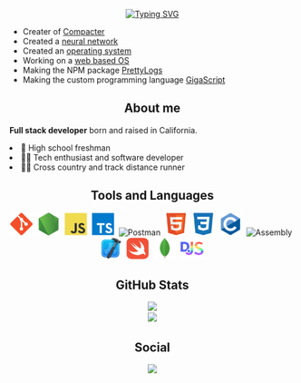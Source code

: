 <p align="center"><a href="https://git.io/typing-svg"><img src="https://readme-typing-svg.demolab.com?font=Arial&weight=900&size=100&pause=1000&color=F75F22&center=true&vCenter=true&repeat=false&random=true&width=600&height=100&lines=aName2050" alt="Typing SVG" /></a></p>
<ul>
  <li>Creater of <a href="https://github.com/aname2050/compacter">Compacter</a></li>
  <li>Created a <a href="https://github.com/aname2050/typescript-neural-network">neural network</a></li>
  <li>Created an <a href="https://github.com/aname2050/aos">operating system</a></li>
  <li>Working on a <a href="https://github.com/aname2050/aos-web">web based OS</a></li>
  <li>Making the NPM package <a href="https://github.com/aname2050/prettylogs">PrettyLogs</a></li>
  <li>Making the custom programming language <a href="https://github.com/aname2050/gigascript">GigaScript</a></li>
</ul>
<h2 align="center">About me</h2>
<p>
  <strong>Full stack developer</strong> born and raised in California.
  <li>💪 High school freshman</li>
  <li>👨‍💻 Tech enthusiast and software developer</li>
  <li>🏃‍♂️ Cross country and track distance runner</li>
</p>
<h2 align="center">Tools and Languages</h2>
<p align="center">
  <img src="https://github.com/devicons/devicon/blob/master/icons/git/git-original.svg" title="Git" **alt="Git" width="40" height="40"/>&nbsp;
  <img src="https://github.com/devicons/devicon/blob/master/icons/nodejs/nodejs-original.svg" title="NodeJS" alt="NodeJS" width="40" height="40"/>&nbsp;
  <img src="https://github.com/devicons/devicon/blob/master/icons/javascript/javascript-original.svg" title="JavaScript" alt="JavaScript" width="40" height="40"/>&nbsp;
  <img src="https://github.com/devicons/devicon/blob/master/icons/typescript/typescript-original.svg" title="TypeScript" alt="TypeScript" width="40" height="40"/>&nbsp;
  <img src="https://www.vectorlogo.zone/logos/getpostman/getpostman-icon.svg" title="Postman"  alt="Postman" width="40" height="40"/>&nbsp;
  <img src="https://github.com/devicons/devicon/blob/master/icons/html5/html5-original.svg" title="HTML5" alt="HTML" width="40" height="40"/>&nbsp;
  <img src="https://github.com/devicons/devicon/blob/master/icons/css3/css3-plain.svg"  title="CSS3" alt="CSS" width="40" height="40"/>&nbsp;
  <img src="https://github.com/devicons/devicon/blob/master/icons/c/c-original.svg"  title="C" alt="C" width="40" height="40"/>&nbsp;
  <img src="https://static.thenounproject.com/png/762420-200.png"  title="Assembly" alt="Assembly" width="40" height="40"/>&nbsp;
  <img src="https://github.com/devicons/devicon/blob/master/icons/xcode/xcode-original.svg"  title="Xcode" alt="Xcode" width="40" height="40"/>&nbsp;
  <img src="https://github.com/devicons/devicon/blob/master/icons/swift/swift-original.svg"  title="Swift" alt="Swift" width="40" height="40"/>&nbsp;
  <img src="https://github.com/devicons/devicon/blob/master/icons/mongodb/mongodb-original.svg"  title="MongoDB" alt="MongoDB" width="40" height="40"/>&nbsp;
  <img src="https://github.com/devicons/devicon/blob/master/icons/discordjs/discordjs-original.svg"  title="discord.js" alt="discord.js" width="40" height="40"/>&nbsp;
</p>
<h2 align="center">GitHub Stats</h2>
<div align="center"><a href="https://github.com/aName2050"><img src="https://github-readme-stats.vercel.app/api?username=aName2050&show_icons=true&theme=dark&rank_icon=github" /></a></div>
<div align="center"><a href="https://github.com/aName2050"><img src="https://github-readme-stats.vercel.app/api/top-langs/?username=aName2050&theme=dark&layout=pie" /></a></div>
<h2 align="center">Social</h2>
<div align="center"><a href="https://discord.com/users/733422078501322887"><img src="https://lanyard-profile-readme.vercel.app/api/733422078501322887"/></a></div>

